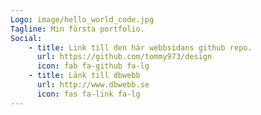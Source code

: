 ```yaml
---
Logo: image/hello_world_code.jpg
Tagline: Min första portfolio.
Social:
    - title: Link till den här webbsidans github repo.
      url: https://github.com/tommy973/design
      icon: fab fa-github fa-lg
    - title: Länk till dbwebb
      url: http://www.dbwebb.se
      icon: fas fa-link fa-lg
---
```

